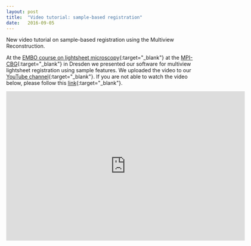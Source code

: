 ```yaml
---
layout: post
title:  "Video tutorial: sample-based registration"
date:   2016-09-05    
---
```


New video tutorial on sample-based registration using the Multiview Reconstruction.

At the [EMBO course on lightsheet microscopy](http://events.embo.org/16-lsm/){:target="_blank"} at the [MPI-CBG](http://www.mpi-cbg.de){:target="_blank"} in Dresden we presented our software for multiview lightsheet registration using sample features.  We uploaded the video to our [YouTube channel](https://www.youtube.com/channel/UCUOeVtJdFsOddNJCZGmgm3g){:target="_blank"}. If you are not able to watch the video below, please follow this [link](https://www.youtube.com/watch?v=lvQZTMdKYxM){:target="_blank"}.

<iframe width="640" height="400" src="http://www.youtube.com/embed/lvQZTMdKYxM" frameborder="0" allowFullScreen="true"></iframe>
